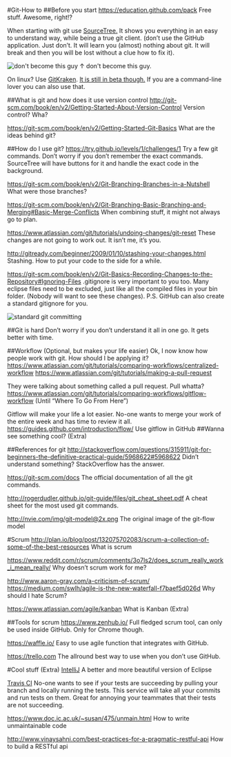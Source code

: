 #Git-How to
##Before you start
https://education.github.com/pack
Free stuff. Awesome, right!?

When starting with git use [SourceTree.](https://www.sourcetreeapp.com/) It shows you everything in an easy to understand way, while being a true git client. (don’t use the GitHub application. Just don’t. It will learn you (almost) nothing about git. It will break and then you will be lost without a clue how to fix it).

![don't become this guy](http://www.explainxkcd.com/wiki/images/4/4d/git.png)
↑ don't become this guy.

On linux? Use [GitKraken](http://www.gitkraken.com/). [It is still in beta though.](http://aztechbeat.com/2015/10/axosofts-gitkraken-undo-button-git-private-beta/) If you are a command-line lover you can also use that.

##What is git and how does it use version control
http://git-scm.com/book/en/v2/Getting-Started-About-Version-Control 
Version control? Wha?

https://git-scm.com/book/en/v2/Getting-Started-Git-Basics 
What are the ideas behind git?


##How do I use git?
https://try.github.io/levels/1/challenges/1 
Try a few git commands. Don’t worry if you don’t remember the exact commands. SourceTree will have buttons for it and handle the exact code in the background.

https://git-scm.com/book/en/v2/Git-Branching-Branches-in-a-Nutshell 
What were those branches?

https://git-scm.com/book/en/v2/Git-Branching-Basic-Branching-and-Merging#Basic-Merge-Conflicts 
When combining stuff, it might not always go to plan.

https://www.atlassian.com/git/tutorials/undoing-changes/git-reset 
These changes are not going to work out. It isn’t me, it’s you.

http://gitready.com/beginner/2009/01/10/stashing-your-changes.html 
Stashing. How to put your code to the side for a while.

https://git-scm.com/book/en/v2/Git-Basics-Recording-Changes-to-the-Repository#Ignoring-Files
.gitignore is very important to you too. Many eclipse files need to be excluded, just like all the compiled files in your bin folder. (Nobody will want to see these changes).  P.S. GitHub can also create a standard gitignore for you. 

![standard git committing](https://qeme4g-sn3301.files.1drv.com/y3pPRaYV2vMs1SiNPqP2x5E4kmUxlhx2OprNUrGnOVTwSDoV9A1MJ1Gp9VVjefB4b4rG9c96_8aEOVShQIvy0__Ejm0jz7wY7rvCzWj7TAAdsu1kBAEjPhL0M6b0RlKgxIE/Git-HowTo.png?psid=1)

##Git is hard
Don’t worry if you don’t understand it all in one go. It gets better with time.

##Workflow (Optional, but makes your life easier)
Ok, I now know how people work with git. How should I be applying it?
https://www.atlassian.com/git/tutorials/comparing-workflows/centralized-workflow 
https://www.atlassian.com/git/tutorials/making-a-pull-request 

They were talking about something called a pull request. Pull whatta?
https://www.atlassian.com/git/tutorials/comparing-workflows/gitflow-workflow (Until “Where To Go From Here”)

Gitflow will make your life a lot easier. No-one wants to merge your work of the entire week and has time to review it all. 
https://guides.github.com/introduction/flow/ 
Use gitflow in GitHub
##Wanna see something cool? (Extra)

##References for git
http://stackoverflow.com/questions/315911/git-for-beginners-the-definitive-practical-guide/5968622#5968622 
Didn’t understand something? StackOverflow has the answer.

https://git-scm.com/docs
The official documentation of all the git commands.

http://rogerdudler.github.io/git-guide/files/git_cheat_sheet.pdf
A cheat sheet for the most used git commands. 

http://nvie.com/img/git-model@2x.png 
The original image of the git-flow model

#Scrum
http://plan.io/blog/post/132075702083/scrum-a-collection-of-some-of-the-best-resources 
What is scrum

https://www.reddit.com/r/scrum/comments/3o7ls2/does_scrum_really_work_i_mean_really/ 
Why doesn’t scrum work for me?

http://www.aaron-gray.com/a-criticism-of-scrum/ 
https://medium.com/swlh/agile-is-the-new-waterfall-f7baef5d026d 
Why should I hate Scrum?

https://www.atlassian.com/agile/kanban
What is Kanban (Extra)

##Tools for scrum
https://www.zenhub.io/ 
Full fledged scrum tool, can only be used inside GitHub. Only for Chrome though.

https://waffle.io/ 
Easy to use agile function that integrates with GitHub.

https://trello.com 
The allround best way to use when you don’t use GitHub. 

#Cool stuff (Extra)
[IntelliJ](https://www.jetbrains.com/idea/ )
A better and more beautiful version of Eclipse

[Travis CI](https://travis-ci.org/)
No-one wants to see if your tests are succeeding by pulling your branch and locally running the tests. This service will take all your commits and run tests on them. Great for annoying your teammates that their tests are not succeeding. 

https://www.doc.ic.ac.uk/~susan/475/unmain.html
How to write unmaintainable code

http://www.vinaysahni.com/best-practices-for-a-pragmatic-restful-api 
How to build a RESTful api
